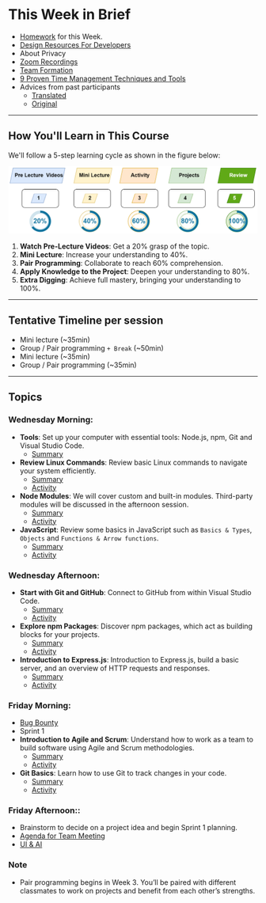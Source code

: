 # This Week in Brief

- [Homework](./material/Homework.md) for this Week.
- [Design Resources For Developers](https://github.com/bradtraversy/design-resources-for-developers)
- About Privacy
- [Zoom Recordings](https://metropoliafi-my.sharepoint.com/:f:/g/personal/samiben_metropolia_fi/Et5CIYwWNCVMnGe4jQWd88QBdGtZRWZV1Qxb_e6XOkbJOQ)
- [Team Formation](./material/teams.md)
- [9 Proven Time Management Techniques and Tools](https://www.usa.edu/blog/time-management-techniques/)
- Advices from past participants
  - [Translated](./material/feedback-translated.md)
  - [Original](./material/feedback-original.md)


<!-- 
Metropolia  PRE-INCUBATOR/yrityshautomo
https://turbiini.net/
https://turbiini.net/3149-2/
https://www.linkedin.com/company/turbiini-campus-incubator
-->

----
## How You'll Learn in This Course
We'll follow a 5-step learning cycle as shown in the figure below:

![](./material/img/learning-phases.png)

1. **Watch Pre-Lecture Videos**: Get a 20% grasp of the topic.
2. **Mini Lecture**: Increase your understanding to 40%.
3. **Pair Programming**: Collaborate to reach 60% comprehension.
4. **Apply Knowledge to the Project**: Deepen your understanding to 80%.
5. **Extra Digging**: Achieve full mastery, bringing your understanding to 100%.


---

## Tentative Timeline per session

- Mini lecture (~35min)
- Group / Pair programming `+ Break` (~50min)
- Mini lecture (~35min)
- Group / Pair programming (~35min)


----
## Topics

### Wednesday Morning:

- **Tools**: Set up your computer with essential tools: Node.js, npm, Git and Visual Studio Code.
  - [Summary](./material/unified-setup.md)
- **Review Linux Commands**: Review basic Linux commands to navigate your system efficiently.
  - [Summary](./material/Linux.md)
  - [Activity](./material/Linux-activity.md)
- **Node Modules**: We will cover custom and built-in modules. Third-party modules will be discussed in the afternoon session.
  - [Summary](./material/node.md)
  - [Activity](./material/node-activity.md)  
- **JavaScript**:  Review some basics in JavaScript such as `Basics & Types`, `Objects` and `Functions & Arrow functions`.
  - [Summary](./material/JS.md)
  - [Activity](./material/JS-activity.md)

### Wednesday Afternoon:

- **Start with Git and GitHub**: Connect to GitHub from within Visual Studio Code.
  - [Summary](./material/github.md)
  - [Activity](./material/github-activity.md)
- **Explore npm Packages**: Discover npm packages, which act as building blocks for your projects.
  - [Summary](./material/npm.md)
  - [Activity](./material/npm-activity.md)
- **Introduction to Express.js**: Introduction to Express.js, build a basic server, and an overview of HTTP requests and responses.
  - [Summary](./material/express.md)
  - [Activity](./material/express-activity.md)
  

### Friday Morning: 

- [Bug Bounty](./material/bug-bounty.md)
- Sprint 1
- **Introduction to Agile and Scrum**: Understand how to work as a team to build software using Agile and Scrum methodologies.
  - [Summary](./material/scrum.md)
  - [Activity](./material/scrum-activity.md)
- **Git Basics**: Learn how to use Git to track changes in your code.
  - [Summary](./material/github.md)
  - [Activity](./material/github-activity2.md)

### Friday Afternoon::

- Brainstorm to decide on a project idea and begin Sprint 1 planning.
- [Agenda for Team Meeting](./material/group-agenda.md)
- [UI & AI](./material/UI.md)

<!--  - [Startup ideas YouTube channel](https://www.youtube.com/@GregIsenberg/videos) -->


### Note

- Pair programming begins in Week 3. You’ll be paired with different classmates to work on projects and benefit from each other’s strengths.